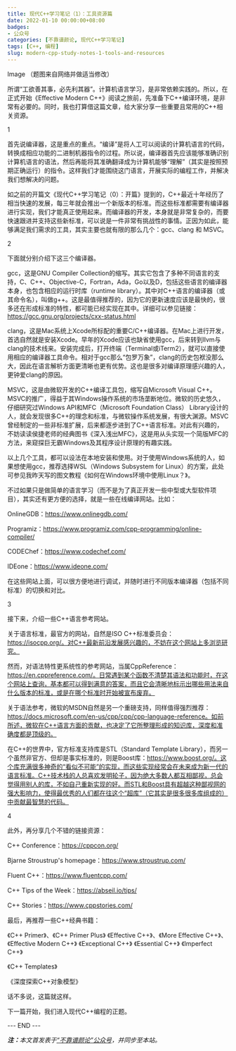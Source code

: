```yaml
---
title: 现代C++学习笔记（1）：工具资源篇
date: 2022-01-10 00:00:00+08:00
badges:
- 公众号
categories: [不靠谱颜论, 现代C++学习笔记]
tags: [C++, 编程]
slug: modern-cpp-study-notes-1-tools-and-resources
---
```


Image
（题图来自网络并做适当修改）

所谓“工欲善其事，必先利其器”。计算机语言学习，是非常依赖实践的。所以，在正式开始《Effective Modern C++》阅读之旅前，先准备下C++编译环境，是非常有必要的。同时，我也打算借这篇文章，给大家分享一些重要且常用的C++相关资源。

1

首先说编译器，这是重点的重点。“编译”是将人工可以阅读的计算机语言的代码，转换成相应功能的二进制机器指令的过程。所以说，编译器首先应该能够准确识别计算机语言的语法，然后再能将其准确翻译成为计算机能够“理解”（其实是按照预期正确运行）的指令。这样我们才能围绕这门语言，开展实际的编程工作，并解决我们想解决的问题。

如之前的开篇文《现代C++学习笔记（0）：开篇》提到的，C++最近十年经历了相当快速的发展，每三年就会推出一个新版本的标准。而这些标准都需要有编译器进行实现，我们才能真正使用起来。而编译器的开发，本身就是非常复杂的，而要快速跟进并支持这些新标准，可以说是一件非常有挑战性的事情。正因为如此，能够满足我们需求的工具，其实主要也就有限的那么几个：gcc、clang 和 MSVC。

2

下面就分别介绍下这三个编译器。

gcc，这是GNU Compiler Collection的缩写。其实它包含了多种不同语言的支持，C、C++、Objective-C，Fortran，Ada，Go以及D，包括这些语言的编译器本身，也包含相应的运行时库（runtime library）。其中对C++语言的编译器（或其命令名），叫做g++。这是最值得推荐的，因为它的更新速度应该是最快的，很多还在形成标准的特性，都可能已经实现在其中。详细可以参见链接：https://gcc.gnu.org/projects/cxx-status.html

clang，这是Mac系统上Xcode所标配的重要C/C++编译器。在Mac上进行开发，首选自然就是安装Xcode。早年的Xcode应该也缺省使用gcc，后来转到llvm与clang的技术线来。安装完成后，打开终端（Terminal或iTerm2），就可以直接使用相应的编译器工具命令。相对于gcc那么“包罗万象”，clang的历史包袱没那么大，因此在语言解析方面更清晰也更有优势。这也是很多对编译原理感兴趣的人，更钟爱clang的原因。

MSVC，这是由微软开发的C++编译工具包，缩写自Microsoft Visual C++。MSVC的推广，得益于其Windows操作系统的市场垄断地位。微软的历史悠久，仔细研究过Windows API和MFC（Microsoft Foundation Class） Library设计的人，就会发现很多C++的理念和标准，与微软操作系统发展，有很大渊源。MSVC曾经制定的一些非标准扩展，后来都逐步进到了C++语言标准。对此有兴趣的，不妨读读侯捷老师的经典图书《深入浅出MFC》，这是用从头实现一个简版MFC的方法，来窥探巨无霸Windows及其程序设计原理的有趣实践。

以上几个工具，都可以设法在本地安装和使用。对于使用Windows系统的人，如果想使用gcc，推荐选择WSL（Windows Subsystem for Linux）的方案，此处可参见我昨天写的图文教程《如何在Windows环境中使用Linux？》。

不过如果只是做简单的语言学习（而不是为了真正开发一些中型或大型软件项目），其实还有更方便的选择，就是一些在线编译网站。比如：

OnlineGDB：https://www.onlinegdb.com/

Programiz：https://www.programiz.com/cpp-programming/online-compiler/

CODEChef：https://www.codechef.com/

IDEone：https://www.ideone.com/

在这些网站上面，可以很方便地进行调试，并随时进行不同版本编译器（包括不同标准）的切换和对比。

3

接下来，介绍一些C++语言参考网站。

关于语言标准，最官方的网站，自然是ISO C++标准委员会：https://isocpp.org/。对C++最新前沿发展感兴趣的，不妨在这个网站上多浏览研究。

然而，对语法特性更系统性的参考网站，当属CppReference：https://en.cppreference.com/。日常遇到某个函数不清楚其语法和功能时，在这个网站上查询，基本都可以得到满意的答案，而且它会清晰地标示出哪些用法来自什么版本的标准，或是在哪个标准时开始被宣布废弃。

关于语法参考，微软的MSDN自然是另一个重磅支持，同样值得强烈推荐：https://docs.microsoft.com/en-us/cpp/cpp/cpp-language-reference。如前所述，微软在C++语言方面的贡献，也决定了它所整理形成的知识库，深度和准确度都是顶级的。

在C++的世界中，官方标准支持库是STL（Standard Template Library），而另一个虽然非官方、但却是事实标准的，则是Boost库：https://www.boost.org/。这个库充满很多神奇的“看似不可能”的实现，而这些实现经常会在未来成为新一代的语言标准。C++技术栈的人总喜欢发明轮子，因为绝大多数人都互相鄙视，总会觉得用别人的库，不如自己重新实现的好。而STL和Boost具有超越这种鄙视网的强大影响力，使得最优秀的人们都在往这个“超库”（它其实是很多很多库组成的）中贡献最智慧的代码。

4

此外，再分享几个不错的链接资源：

C++ Conference：https://cppcon.org/

Bjarne Stroustrup's homepage：https://www.stroustrup.com/

Fluent C++：https://www.fluentcpp.com/

C++ Tips of the Week：https://abseil.io/tips/

C++ Stories：https://www.cppstories.com/

最后，再推荐一些C++经典书籍：

《C++ Primer》、《C++ Primer Plus》
《Effective C++》、《More Effective C++》、《Effective Modern C++》
《Exceptional C++》
《Essential C++》
《Imperfect C++》

《C++ Templates》

《深度探索C++对象模型》

话不多说，这篇就这样。

下一篇开始，我们进入现代C++编程的正题。

<div class="p-5 text-center">--- END ---</div>

<i><b>注：</b>本文首发表于[“不靠谱颜论”公众号](https://mp.weixin.qq.com/s/5pMnsBCJxr5bt9hmKLQkDw)，并同步至本站。</i>
